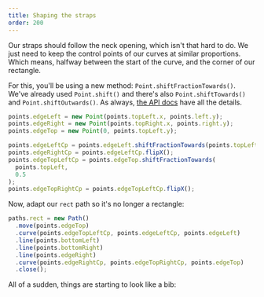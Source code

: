 ```yaml
---
title: Shaping the straps
order: 200
---
```


Our straps should follow the neck opening, which isn't that hard to do.
We just need to keep the control points of our curves at similar proportions.
Which means, halfway between the start of the curve, and the corner of our rectangle.

<Note>

For this, you'll be using a new method: `Point.shiftFractionTowards()`. We've already
used `Point.shift()` and there's also `Point.shiftTowards()` and `Point.shiftOutwards()`.
As always, [the API docs](/api/point) have all the details.

</Note>

```js
points.edgeLeft = new Point(points.topLeft.x, points.left.y);
points.edgeRight = new Point(points.topRight.x, points.right.y);
points.edgeTop = new Point(0, points.topLeft.y);

points.edgeLeftCp = points.edgeLeft.shiftFractionTowards(points.topLeft, 0.5);
points.edgeRightCp = points.edgeLeftCp.flipX();
points.edgeTopLeftCp = points.edgeTop.shiftFractionTowards(
  points.topLeft,
  0.5
);
points.edgeTopRightCp = points.edgeTopLeftCp.flipX();
```

Now, adapt our `rect` path so it's no longer a rectangle:

```js
paths.rect = new Path()
  .move(points.edgeTop)
  .curve(points.edgeTopLeftCp, points.edgeLeftCp, points.edgeLeft)
  .line(points.bottomLeft)
  .line(points.bottomRight)
  .line(points.edgeRight)
  .curve(points.edgeRightCp, points.edgeTopRightCp, points.edgeTop)
  .close();
```

All of a sudden, things are starting to look like a bib:

<Example pattern="tutorial" part="step6" caption="Pretty good, but how are we going to fit it over the baby's head?" />

